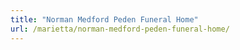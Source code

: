 ```yaml
---
title: "Norman Medford Peden Funeral Home"
url: /marietta/norman-medford-peden-funeral-home/
---
```

